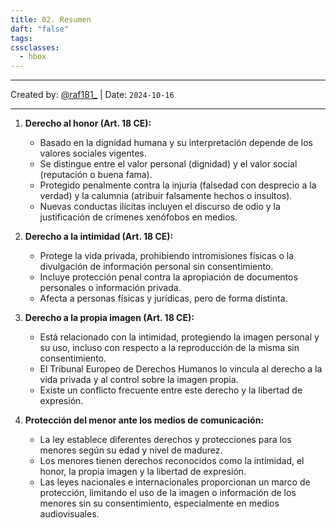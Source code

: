 ```yaml
---
title: 02. Resumen
daft: "false"
tags: 
cssclasses:
  - hbox
---
```

---
Created by: [@raf181_](https://github.com/raf181)  | Date: `2024-10-16`

---

1. **Derecho al honor (Art. 18 CE):**
   - Basado en la dignidad humana y su interpretación depende de los valores sociales vigentes.
   - Se distingue entre el valor personal (dignidad) y el valor social (reputación o buena fama).
   - Protegido penalmente contra la injuria (falsedad con desprecio a la verdad) y la calumnia (atribuir falsamente hechos o insultos).
   - Nuevas conductas ilícitas incluyen el discurso de odio y la justificación de crímenes xenófobos en medios.

2. **Derecho a la intimidad (Art. 18 CE):**
   - Protege la vida privada, prohibiendo intromisiones físicas o la divulgación de información personal sin consentimiento.
   - Incluye protección penal contra la apropiación de documentos personales o información privada.
   - Afecta a personas físicas y jurídicas, pero de forma distinta.

3. **Derecho a la propia imagen (Art. 18 CE):**
   - Está relacionado con la intimidad, protegiendo la imagen personal y su uso, incluso con respecto a la reproducción de la misma sin consentimiento.
   - El Tribunal Europeo de Derechos Humanos lo vincula al derecho a la vida privada y al control sobre la imagen propia.
   - Existe un conflicto frecuente entre este derecho y la libertad de expresión.

4. **Protección del menor ante los medios de comunicación:**
   - La ley establece diferentes derechos y protecciones para los menores según su edad y nivel de madurez.
   - Los menores tienen derechos reconocidos como la intimidad, el honor, la propia imagen y la libertad de expresión.
   - Las leyes nacionales e internacionales proporcionan un marco de protección, limitando el uso de la imagen o información de los menores sin su consentimiento, especialmente en medios audiovisuales.